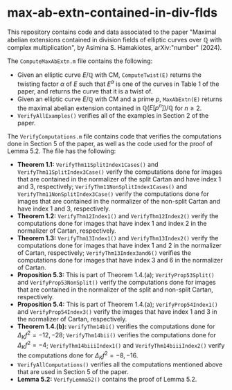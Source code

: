 # max-ab-extn-contained-in-div-flds

This repository contains code and data associated to the paper "Maximal abelian extensions contained in division fields of elliptic curves over $\mathbb{Q}$ with complex multiplication", by Asimina S. Hamakiotes, arXiv:"number" (2024).


The ```ComputeMaxAbExtn.m``` file contains the following: 
* Given an elliptic curve $E/\mathbb{Q}$ with CM, ```ComputeTwist(E)``` returns the twisting factor $\alpha$ of $E$ such that $E^\alpha$ is one of the curves in Table 1 of the paper, and returns the curve that it is a twist of. 
* Given an elliptic curve $E/\mathbb{Q}$ with CM and a prime $p$, ```MaxAbExtn(E)``` returns the maximal abelian extension contained in $\mathbb{Q}(E[p^n])/\mathbb{Q}$ for $n \geq 2$.
* ```VerifyAllExamples()``` verifies all of the examples in Section 2 of the paper. 

The ```VerifyComputations.m``` file contains code that verifies the computations done in Section 5 of the paper, as well as the code used for the proof of Lemma 5.2. The file has the following: 
* **Theorem 1.1:** ```VerifyThm11SplitIndex1Cases()``` and ```VerifyThm11SplitIndex3Case()``` verify the computations done for images that are contained in the normalizer of the split Cartan and have index 1 and 3, respectively; ```VerifyThm11NonSplitIndex1Cases()``` and ```VerifyThm11NonSplitIndex3Case()``` verify the computations done for images that are contained in the normalizer of the non-split Cartan and have index 1 and 3, respectively.
* **Theorem 1.2:** ```VerifyThm12Index1()``` and ```VerifyThm12Index2()``` verify the computations done for images that have index 1 and index 2 in the normalizer of Cartan, respectively.
* **Theorem 1.3:** ```VerifyThm13Index1()``` and ```VerifyThm13Index2()``` verify the computations done for images that have index 1 and 2 in the normalizer of Cartan, respectively; ```VerifyThm13Index3and6()``` verifies the computations done for images that have index 3 and 6 in the normalizer of Cartan.
* **Proposition 5.3:** This is part of Theorem 1.4.(a); ```VerifyProp53Split()``` and ```VerifyProp53NonSplit()``` verify the computations done for images that are contained in the normalizer of the split and non-split Cartan, respectively.
* **Proposition 5.4:** This is part of Theorem 1.4.(a); ```VerifyProp54Index1()``` and ```VerifyProp54Index3()``` verify the images that have index 1 and 3 in the normalizer of Cartan, respectively. 
* **Theorem 1.4.(b):** ```VerifyThm14bi()``` verifies the computations done for $\Delta_Kf^2 = -12, -28$; ```VerifyThm14bii()``` verifies the computations done for $\Delta_Kf^2 = -4$; ```VerifyThm14biiiIndex1()``` and ```VerifyThm14biiiIndex2()``` verify the computations done for $\Delta_Kf^2 = -8, -16$. 
* ```VerifyAllComputations()``` verifies all the computations mentioned above that are used in Section 5 of the paper.
* **Lemma 5.2:** ```VerifyLemma52()``` contains the proof of Lemma 5.2. 

